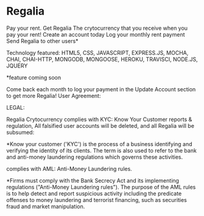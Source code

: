 # Regalia
Pay your rent. Get Regalia
The crytocurrency that you receive when you pay your rent! 
Create an account today
Log your monthly rent payment
Send Regalia to other users*

Technology featured: HTML5, CSS, JAVASCRIPT, EXPRESS.JS, MOCHA, CHAI, CHAI-HTTP, MONGODB, MONGOOSE, HEROKU, TRAVISCI, NODE.JS, JQUERY

*feature coming soon 

Come back each month to log your payment in the Update Account section to get more Regalia!
User Agreement:

LEGAL:

Regalia Crytocurrency complies with KYC: Know Your Customer reports & regulation, All falsified user accounts will be deleted, and all Regalia will be subsumed:

*Know your customer ('KYC') is the process of a business identifying and verifying the identity of its clients. The term is also used to refer to the bank and anti-money laundering regulations which governs these activities.


complies with AML: Anti-Money Laundering rules.

*Firms must comply with the Bank Secrecy Act and its implementing regulations ("Anti-Money Laundering rules"). The purpose of the AML rules is to help detect and report suspicious activity including the predicate offenses to money laundering and terrorist financing, such as securities fraud and market manipulation.
